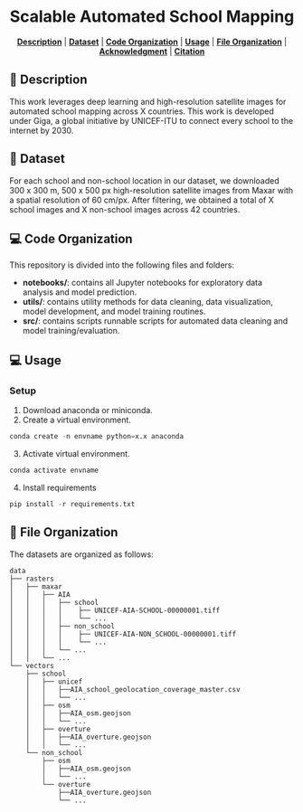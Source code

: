 <div align="center">

# Scalable Automated School Mapping 

<p>
<b><a href="#-description">Description</a></b>
|
<b><a href="#-dataset">Dataset</a></b>
|
<b><a href="#-code-organization">Code Organization</a></b>
|
<b><a href="#-usage">Usage</a></b>
|
<b><a href="#-file-organization">File Organization</a></b>
|
<b><a href="#acknowledgement">Acknowledgment</a></b>
|
<b><a href="#citation">Citation</a></b>
</p>

</div>

## 📜 Description
This work leverages deep learning and high-resolution satellite images for automated school mapping across X countries. This work is developed under Giga, a global initiative by UNICEF-ITU to connect every school to the internet by 2030.

## 📂 Dataset
For each school and non-school location in our dataset, we downloaded 300 x 300 m, 500 x 500 px high-resolution satellite images from Maxar with a spatial resolution of 60 cm/px. After filtering, we obtained a total of X school images and X non-school images across 42 countries.

## 💻 Code Organization 
This repository is divided into the following files and folders:
- **notebooks/**: contains all Jupyter notebooks for exploratory data analysis and model prediction.
- **utils/**: contains utility methods for data cleaning, data visualization, model development, and model training routines.
- **src/**: contains scripts runnable scripts for automated data cleaning and model training/evaluation.

## 💻 Usage

### Setup
1. Download anaconda or miniconda.
2. Create a virtual environment.
```s
conda create -n envname python=x.x anaconda
```
3. Activate virtual environment.
```s
conda activate envname
```
4. Install requirements
```s
pip install -r requirements.txt
```

## 📂 File Organization 
The datasets are organized as follows:
```
data
├── rasters
│   ├── maxar
│   │   ├── AIA
│   │   │   ├── school
│   │   │   │    ├── UNICEF-AIA-SCHOOL-00000001.tiff
│   │   │   │    └── ...
│   │   │   ├── non_school
│   │   │   │    ├── UNICEF-AIA-NON_SCHOOL-00000001.tiff
│   │   │   │    └── ...
│   │   │   └── ...
│   │   └── ...
└── vectors
    ├── school
    │   ├── unicef
    │   │   ├──AIA_school_geolocation_coverage_master.csv
    │   │   └── ...
    │   ├── osm
    │   │   ├──AIA_osm.geojson
    │   │   └── ...
    │   ├── overture
    │   │   ├──AIA_overture.geojson
    │   │   └── ...
    └── non_school
        ├── osm
        │   ├──AIA_osm.geojson
        │   └── ...
        └── overture
            ├──AIA_overture.geojson
            └── ...
    
```
